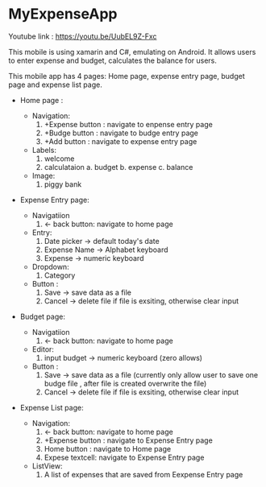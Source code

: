 # MyExpenseApp
Youtube link : https://youtu.be/UubEL9Z-Fxc

<Summary>
 
 
This mobile is using xamarin and C#, emulating on Android. It allows users to enter expense and budget, calculates the balance for users.


<Design>
 
 
This mobile app has 4 pages: Home page, expense entry page, budget page and expense list page.
 
 
  * Home page : 
      - Navigation: 
          1. +Expense button : navigate to enpense entry page
          2. +Budge button : navigate to budge entry page
          3. +Add button : navigate to expense entry page
      - Labels:
          1. welcome
          2. calculataion
                a. budget
                b. expense
                c. balance
      - Image:
          1. piggy bank
  
  * Expense Entry page:
      - Navigatiion
          1. <- back button: navigate to home page
      - Entry:
          1. Date picker -> default today's date
          2. Expense Name -> Alphabet keyboard
          3. Expense -> numeric keyboard
      - Dropdown:
          1. Category
      - Button :
          1. Save -> save data as a file
          2. Cancel -> delete file if file is exsiting, otherwise clear input
          
  * Budget page:
      - Navigatiion
          1. <- back button: navigate to home page
      - Editor:
          1. input budget -> numeric keyboard (zero allows)          
      - Button :
          1. Save -> save data as a file (currently only allow user to save one budge file , after file is created overwrite the file)
          2. Cancel -> delete file if file is exsiting, otherwise clear input
          
  * Expense List page:
      - Navigation:
          1. <- back button: navigate to home page
          2. +Expense button : navigate to Expense Entry page
          3. Home button : navigate to Home page
          4. Expese textcell: navigate to Expense Entry page
      - ListView:
          1. A list of expenses that are saved from Eexpense Entry page
